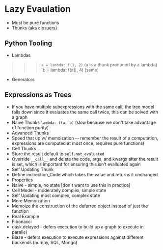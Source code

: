 # Lazy Evaulation
 * Must be pure functions
 * Thunks (aka closuers)
## Python Tooling
 * Lambdas
 >>> `a = lambda: f(1, 2)` (a is a thunk produced by a lambda)
 >>> `b = lambda: f(a(), 4) (same)
 * Generators
## Expressions as Trees
 * If you have multiple subexpressions with the same call, the tree model falls down since it evaluates the same call twice, this can be solved with a graph
 * Naive Thunks
 `lambda: f(a, b)` (slow because we don't take advantage of function purity)
 * Advanced Thunks
 * Speed that up w/ memoization -- remember the result of a computation, expressions are computed at most once, requires pure functions)
 * Cell Thunks
  * Store the result default to `self.not_evaluated`
  * Override `__call__` and delete the code, args, and kwargs after the result is set, which is important for ensuring this isn't evalluated again
 * Self Updating Thunk
  * Define indirection_Code which takes the value and returns it unchanged
 * Properties
  * Naive - simple, no state [don't want to use this in practice]
  * Cell Model - moderately complex, simple state
  * Self Updating most complex, complex state
 * More Memoization
  * Memoize the construction of the deferred object instead of just the function
 * Real Example
  * Fibonacci
  * dask.delayed - defers execution to build up a graph to execute in parallel
  * Blaze - defers execution to execute expressions against different backends (numpy, SQL, Mongo)
